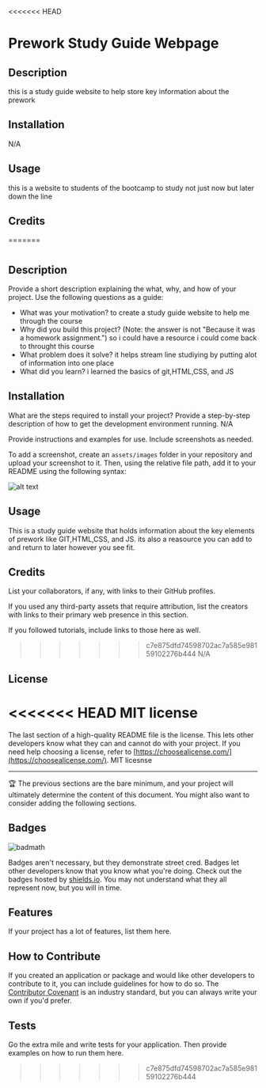 <<<<<<< HEAD
# Prework Study Guide Webpage

## Description

this is a study guide website to help store key information about the prework 

## Installation

N/A

## Usage

this is a website to students of the bootcamp to study not just now but later down the line 

## Credits

=======
# <prework study guide>

## Description

Provide a short description explaining the what, why, and how of your project. Use the following questions as a guide:

- What was your motivation? to create a study guide website to help me through the course 
- Why did you build this project? (Note: the answer is not "Because it was a homework assignment.") so i could have a resource i could come back to throught this course
- What problem does it solve? it helps stream line studiying by putting alot of information into one place 
- What did you learn? i learned the basics of git,HTML,CSS, and JS


## Installation

What are the steps required to install your project? Provide a step-by-step description of how to get the development environment running.
N/A

Provide instructions and examples for use. Include screenshots as needed.

To add a screenshot, create an `assets/images` folder in your repository and upload your screenshot to it. Then, using the relative file path, add it to your README using the following syntax:

![alt text](assets/images/screenshot.png)

## Usage 
This is a study guide website that holds information about the key elements of prework like GIT,HTML,CSS, and JS. its also a reasource you can add to and return to later however you see fit.


## Credits 

List your collaborators, if any, with links to their GitHub profiles.

If you used any third-party assets that require attribution, list the creators with links to their primary web presence in this section.

If you followed tutorials, include links to those here as well.
>>>>>>> c7e875dfd74598702ac7a585e98159102276b444
N/A

## License

<<<<<<< HEAD
MIT license
=======
The last section of a high-quality README file is the license. This lets other developers know what they can and cannot do with your project. If you need help choosing a license, refer to [https://choosealicense.com/](https://choosealicense.com/). 
MIT licesnse

---

🏆 The previous sections are the bare minimum, and your project will ultimately determine the content of this document. You might also want to consider adding the following sections.

## Badges

![badmath](https://img.shields.io/github/languages/top/nielsenjared/badmath)

Badges aren't necessary, but they demonstrate street cred. Badges let other developers know that you know what you're doing. Check out the badges hosted by [shields.io](https://shields.io/). You may not understand what they all represent now, but you will in time.

## Features

If your project has a lot of features, list them here.

## How to Contribute

If you created an application or package and would like other developers to contribute to it, you can include guidelines for how to do so. The [Contributor Covenant](https://www.contributor-covenant.org/) is an industry standard, but you can always write your own if you'd prefer.

## Tests

Go the extra mile and write tests for your application. Then provide examples on how to run them here.
>>>>>>> c7e875dfd74598702ac7a585e98159102276b444

